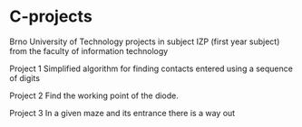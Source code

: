 # C-projects
Brno University of Technology projects in subject IZP (first year subject)  from the faculty of information technology

Project 1
Simplified algorithm for finding contacts entered using a sequence of digits

Project 2
Find the working point of the diode.

Project 3
In a given maze and its entrance there is a way out
